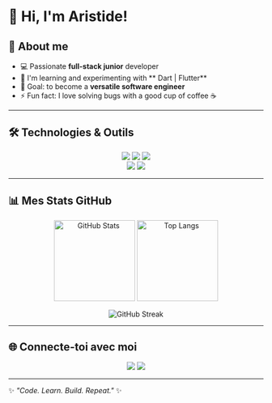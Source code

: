 # 👋 Hi, I'm Aristide!

## 🚀 About me
- 💻 Passionate **full-stack junior** developer
- 🌱 I'm learning and experimenting with ** Dart | Flutter**  
- 🎯 Goal: to become a **versatile software engineer**
- ⚡ Fun fact: I love solving bugs with a good cup of coffee ☕

---

## 🛠️ Technologies & Outils  

<p align="center">
  <!-- Langages -->
  <img src="https://skillicons.dev/icons?i=js,ts,html,css" />
  <img src="https://skillicons.dev/icons?i=react,nextjs,nestjs" />
  <img src="https://skillicons.dev/icons?i=dart,flutter" />
  <br/>
  <!-- Outils -->
  <img src="https://skillicons.dev/icons?i=vscode,git,github,postman" />
  <img src="https://skillicons.dev/icons?i=docker,figma,linux" />
</p>

---

## 📊 Mes Stats GitHub  

<p align="center">
  <img src="https://github-readme-stats.vercel.app/api?username=AristideDongo&show_icons=true&theme=radical" alt="GitHub Stats" height="160"/>
  <img src="https://github-readme-stats.vercel.app/api/top-langs/?username=AristideDongo&layout=compact&theme=radical" alt="Top Langs" height="160"/>
</p>

<p align="center">
  <img src="https://streak-stats.demolab.com?user=DongoKouameAristide&theme=radical" alt="GitHub Streak"/>
</p>

---

## 🌐 Connecte-toi avec moi  
<p align="center">
  <a href="https://linkedin.com/in/aristidedongo" target="_blank"><img src="https://skillicons.dev/icons?i=linkedin" /></a>
  <a href="mailto:dongokouamearistide95@gmail.com"><img src="https://skillicons.dev/icons?i=gmail" /></a>
</p>

---

✨ _"Code. Learn. Build. Repeat."_ ✨


